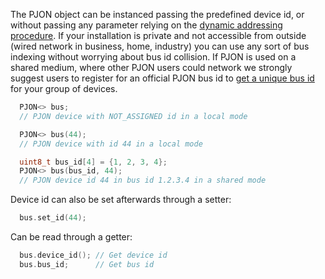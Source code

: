 The PJON object can be instanced passing the predefined device id, or without passing any parameter relying on the [dynamic addressing procedure](https://github.com/gioblu/PJON/blob/master/specification/PJON-dynamic-addressing-specification-v0.1.md). If your installation is private and not accessible from outside (wired network in business, home, industry) you can use any sort of bus indexing without worrying about bus id collision. If PJON is used on a shared medium, where other PJON users could network we strongly suggest users to register for an official PJON bus id to [get a unique bus id](http://www.pjon.org/get-bus-id.php) for your group of devices.
```cpp  
  PJON<> bus;
  // PJON device with NOT_ASSIGNED id in a local mode

  PJON<> bus(44);
  // PJON device with id 44 in a local mode

  uint8_t bus_id[4] = {1, 2, 3, 4};
  PJON<> bus(bus_id, 44);
  // PJON device id 44 in bus id 1.2.3.4 in a shared mode
```
Device id can also be set afterwards through a setter:
```cpp  
  bus.set_id(44);  
```
Can be read through a getter:
```cpp  
  bus.device_id(); // Get device id
  bus.bus_id;      // Get bus id
```
